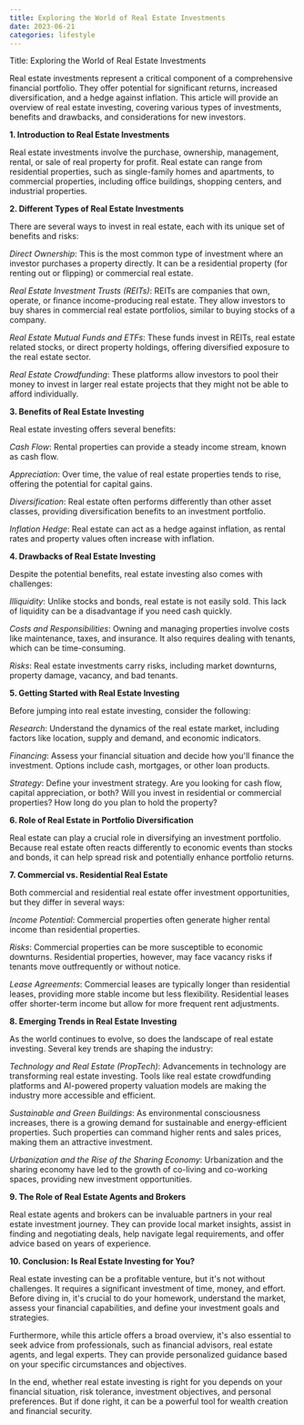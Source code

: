 ```yaml
---
title: Exploring the World of Real Estate Investments
date: 2023-06-21
categories: lifestyle
---
```


Title: Exploring the World of Real Estate Investments

Real estate investments represent a critical component of a comprehensive financial portfolio. They offer potential for significant returns, increased diversification, and a hedge against inflation. This article will provide an overview of real estate investing, covering various types of investments, benefits and drawbacks, and considerations for new investors.

**1. Introduction to Real Estate Investments**

Real estate investments involve the purchase, ownership, management, rental, or sale of real property for profit. Real estate can range from residential properties, such as single-family homes and apartments, to commercial properties, including office buildings, shopping centers, and industrial properties.

**2. Different Types of Real Estate Investments**

There are several ways to invest in real estate, each with its unique set of benefits and risks:

*Direct Ownership*: This is the most common type of investment where an investor purchases a property directly. It can be a residential property (for renting out or flipping) or commercial real estate.

*Real Estate Investment Trusts (REITs)*: REITs are companies that own, operate, or finance income-producing real estate. They allow investors to buy shares in commercial real estate portfolios, similar to buying stocks of a company.

*Real Estate Mutual Funds and ETFs*: These funds invest in REITs, real estate related stocks, or direct property holdings, offering diversified exposure to the real estate sector.

*Real Estate Crowdfunding*: These platforms allow investors to pool their money to invest in larger real estate projects that they might not be able to afford individually.

**3. Benefits of Real Estate Investing**

Real estate investing offers several benefits:

*Cash Flow*: Rental properties can provide a steady income stream, known as cash flow.

*Appreciation*: Over time, the value of real estate properties tends to rise, offering the potential for capital gains.

*Diversification*: Real estate often performs differently than other asset classes, providing diversification benefits to an investment portfolio.

*Inflation Hedge*: Real estate can act as a hedge against inflation, as rental rates and property values often increase with inflation.

**4. Drawbacks of Real Estate Investing**

Despite the potential benefits, real estate investing also comes with challenges:

*Illiquidity*: Unlike stocks and bonds, real estate is not easily sold. This lack of liquidity can be a disadvantage if you need cash quickly.

*Costs and Responsibilities*: Owning and managing properties involve costs like maintenance, taxes, and insurance. It also requires dealing with tenants, which can be time-consuming.

*Risks*: Real estate investments carry risks, including market downturns, property damage, vacancy, and bad tenants.

**5. Getting Started with Real Estate Investing**

Before jumping into real estate investing, consider the following:

*Research*: Understand the dynamics of the real estate market, including factors like location, supply and demand, and economic indicators.

*Financing*: Assess your financial situation and decide how you'll finance the investment. Options include cash, mortgages, or other loan products.

*Strategy*: Define your investment strategy. Are you looking for cash flow, capital appreciation, or both? Will you invest in residential or commercial properties? How long do you plan to hold the property?

**6. Role of Real Estate in Portfolio Diversification**

Real estate can play a crucial role in diversifying an investment portfolio. Because real estate often reacts differently to economic events than stocks and bonds, it can help spread risk and potentially enhance portfolio returns.

**7. Commercial vs. Residential Real Estate**

Both commercial and residential real estate offer investment opportunities, but they differ in several ways:

*Income Potential*: Commercial properties often generate higher rental income than residential properties.

*Risks*: Commercial properties can be more susceptible to economic downturns. Residential properties, however, may face vacancy risks if tenants move outfrequently or without notice.

*Lease Agreements*: Commercial leases are typically longer than residential leases, providing more stable income but less flexibility. Residential leases offer shorter-term income but allow for more frequent rent adjustments.

**8. Emerging Trends in Real Estate Investing**

As the world continues to evolve, so does the landscape of real estate investing. Several key trends are shaping the industry:

*Technology and Real Estate (PropTech)*: Advancements in technology are transforming real estate investing. Tools like real estate crowdfunding platforms and AI-powered property valuation models are making the industry more accessible and efficient.

*Sustainable and Green Buildings*: As environmental consciousness increases, there is a growing demand for sustainable and energy-efficient properties. Such properties can command higher rents and sales prices, making them an attractive investment.

*Urbanization and the Rise of the Sharing Economy*: Urbanization and the sharing economy have led to the growth of co-living and co-working spaces, providing new investment opportunities.

**9. The Role of Real Estate Agents and Brokers**

Real estate agents and brokers can be invaluable partners in your real estate investment journey. They can provide local market insights, assist in finding and negotiating deals, help navigate legal requirements, and offer advice based on years of experience.

**10. Conclusion: Is Real Estate Investing for You?**

Real estate investing can be a profitable venture, but it's not without challenges. It requires a significant investment of time, money, and effort. Before diving in, it's crucial to do your homework, understand the market, assess your financial capabilities, and define your investment goals and strategies.

Furthermore, while this article offers a broad overview, it's also essential to seek advice from professionals, such as financial advisors, real estate agents, and legal experts. They can provide personalized guidance based on your specific circumstances and objectives.

In the end, whether real estate investing is right for you depends on your financial situation, risk tolerance, investment objectives, and personal preferences. But if done right, it can be a powerful tool for wealth creation and financial security.